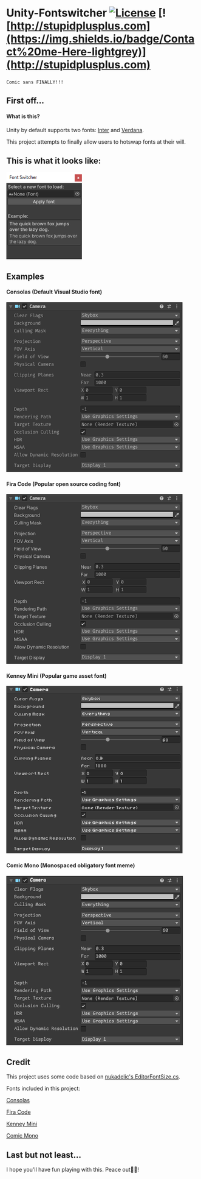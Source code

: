 # Unity-Fontswitcher [![License](https://img.shields.io/badge/license-MIT-orange.svg?style=flat)](LICENSE) [![http://stupidplusplus.com](https://img.shields.io/badge/Contact%20me-Here-lightgrey)](http://stupidplusplus.com)
`Comic sans FINALLY!!!`



## First off...
#### What is this?
Unity by default supports two fonts:
[Inter](https://fonts.google.com/specimen/Inter)
and [Verdana](https://www.fonts.com/font/microsoft-corporation/verdana).

This project attempts to finally allow users to hotswap fonts at their will.

## This is what it looks like:
![Image of the UI](thisiswhatitlookslike.png)

## Examples
#### Consolas (Default Visual Studio font)
![Image of consolas](consolas.png)

#### Fira Code (Popular open source coding font)
![Image of firacode](firacode.png)

#### Kenney Mini (Popular game asset font)
![Image of kenney mini](kenneymini.png)

#### Comic Mono (Monospaced obligatory font meme)
![Image of comic mono](comicmono.png)


## Credit
This project uses some code based on [nukadelic's EditorFontSize.cs](https://gist.github.com/nukadelic/47474c7e5d4ee5909462e3b900f4cb82).

Fonts included in this project:

[Consolas](https://docs.microsoft.com/en-us/typography/font-list/consolas)

[Fira Code](https://github.com/tonsky/FiraCode)

[Kenney Mini](https://www.kenney.nl/assets/kenney-fonts)

[Comic Mono](https://github.com/dtinth/comic-mono-font)

## Last but not least...
I hope you'll have fun playing with this. Peace out✌🏻!